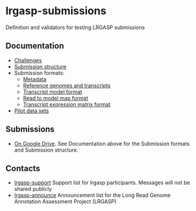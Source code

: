 # lrgasp-submissions

Definition and validators for testing LRGASP submissions

## Documentation
- [Challenges](docs/challenges.md)
- [Submission structure](docs/submission.md)
- Submission formats:
  - [Metadata](docs/metadata.md)
  - [Reference genomes and transcripts](docs/reference-genomes.md)
  - [Transcript model format](docs/model-format.md)
  - [Read to model map format](docs/read_model_map_format.md)
  - [Transcript expression matrix format](docs/expression_matrix_format.md)
- [Pilot data sets](docs/pilot-data.md)

## Submissions

- [On Google Drive](https://drive.google.com/drive/u/0/folders/0AML19cSc1WYeUk9PVA). See Documentation above for the Submission formats and Submission structure.

## Contacts

- [lrgasp-support](mailto:lrgasp-support-group@ucsc.edu) Support list for lrgasp participants. Messages will not be shared publicly
- [lrgasp-announce](mailto:lrgasp-announce-group@ucsc.edu) Announcement list for the Long Read Genome Annotation Assessment Project (LRGASP)


